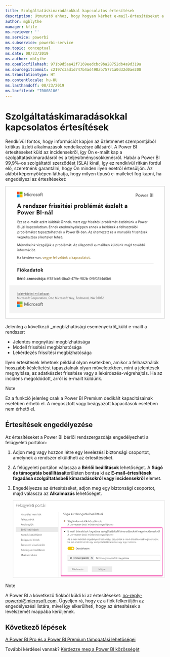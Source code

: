 ```yaml
---
title: Szolgáltatáskimaradásokkal kapcsolatos értesítések
description: Útmutató ahhoz, hogy hogyan kérhet e-mail-értesítéseket a Power BI szolgáltatást érintő szolgáltatáskiesésről vagy teljesítménycsökkenésről.
author: mgblythe
manager: kfile
ms.reviewer: ''
ms.service: powerbi
ms.subservice: powerbi-service
ms.topic: conceptual
ms.date: 08/23/2019
ms.author: mblythe
ms.openlocfilehash: 971b9d5aa42f7169eedcbc9ba28752db4a9d319a
ms.sourcegitcommit: c2197c3ad1d747b4ad490ab75771a0d32d0ae208
ms.translationtype: HT
ms.contentlocale: hu-HU
ms.lasthandoff: 08/23/2019
ms.locfileid: "70008106"
---
```

# <a name="service-interruption-notifications"></a>Szolgáltatáskimaradásokkal kapcsolatos értesítések

Rendkívül fontos, hogy információt kapjon az üzletmenet szempontjából kritikus üzleti alkalmazások rendelkezésre állásáról. A Power BI értesítéseket küld az incidensekről, így Ön e-mailt kap a szolgáltatáskimaradásról és a teljesítménycsökkenésről. Habár a Power BI 99,9%-os szolgáltatói szerződést (SLA) kínál, így ez rendkívül ritkán fordul elő, szeretnénk garantálni, hogy Ön minden ilyen esetről értesüljön. Az alábbi képernyőképen láthatja, hogy milyen típusú e-maileket fog kapni, ha engedélyezi az értesítéseket:

![Frissítéssel kapcsolatos értesítő e-mail](media/service-interruption-notifications/refresh-notification-email.png)

Jelenleg a következő _megbízhatósági eseményekről_küld e-mailt a rendszer:

- Jelentés megnyitási megbízhatósága
- Modell frissítési megbízhatósága
- Lekérdezés frissítési megbízhatósága

Ilyen értesítések lehetnek például olyan esetekben, amikor a felhasználók hosszabb késleltetést tapasztalnak olyan műveletekben, mint a jelentések megnyitása, az adatkészlet frissítése vagy a lekérdezés-végrehajtás. Ha az incidens megoldódott, arról is e-mailt küldünk.

> [!NOTE]
> Ez a funkció jelenleg csak a Power BI Premium dedikált kapacitásainak esetében érhető el. A megosztott vagy beágyazott kapacitások esetében nem érhető el.

## <a name="enable-notifications"></a>Értesítések engedélyezése

Az értesítéseket a Power BI bérlői rendszergazdája engedélyezheti a felügyeleti portálon:

1. Adjon meg vagy hozzon létre egy levelezési biztonsági csoportot, amelynek a rendszer elküldheti az értesítéseket.

1. A felügyeleti portálon válassza a **Bérlői beállítások** lehetőséget. A **Súgó és támogatás beállításai**területen bontsa ki az **E-mail-értesítések fogadása szolgáltatásbeli kimaradásokról vagy incidensekről** elemet.

1. Engedélyezze az értesítéseket, adjon meg egy biztonsági csoportot, majd válassza az **Alkalmazás** lehetőséget.

    ![Szolgáltatási értesítések engedélyezése](media/service-interruption-notifications/enable-notifications.png)

> [!NOTE]
> A Power BI a következő fiókból küldi ki az értesítéseket: no-reply-powerbi@microsoft.com. Ügyeljen rá, hogy ez a fiók felkerüljön az engedélyezési listára, mivel így elkerülheti, hogy az értesítések a levélszemét mappába kerüljenek.

## <a name="next-steps"></a>Következő lépések

[A Power BI Pro és a Power BI Premium támogatási lehetőségei](service-support-options.md)

További kérdései vannak? [Kérdezze meg a Power BI közösségét](http://community.powerbi.com/)
